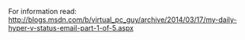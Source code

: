 For information read: http://blogs.msdn.com/b/virtual_pc_guy/archive/2014/03/17/my-daily-hyper-v-status-email-part-1-of-5.aspx
